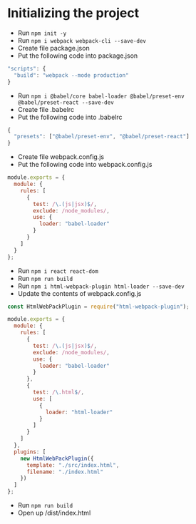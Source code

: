 # Initializing the project

* Run `npm init -y`
* Run `npm i webpack webpack-cli --save-dev`
* Create file package.json
* Put the following code into package.json
```javascript
"scripts": {
  "build": "webpack --mode production"
}
```
* Run `npm i @babel/core babel-loader @babel/preset-env @babel/preset-react --save-dev`
* Create file .babelrc
* Put the following code into .babelrc
```javascript
{
  "presets": ["@babel/preset-env", "@babel/preset-react"]
}
```
* Create file webpack.config.js
* Put the following code into webpack.config.js
```javascript
module.exports = {
  module: {
    rules: [
      {
        test: /\.(js|jsx)$/,
        exclude: /node_modules/,
        use: {
          loader: "babel-loader"
        }
      }
    ]
  }
};
```
* Run `npm i react react-dom`
* Run `npm run build`
* Run `npm i html-webpack-plugin html-loader --save-dev`
* Update the contents of webpack.config.js
```javascript
const HtmlWebPackPlugin = require("html-webpack-plugin");

module.exports = {
  module: {
    rules: [
      {
        test: /\.(js|jsx)$/,
        exclude: /node_modules/,
        use: {
          loader: "babel-loader"
        }
      },
      {
        test: /\.html$/,
        use: [
          {
            loader: "html-loader"
          }
        ]
      }
    ]
  },
  plugins: [
    new HtmlWebPackPlugin({
      template: "./src/index.html",
      filename: "./index.html"
    })
  ]
};
```
* Run `npm run build`
* Open up /dist/index.html
